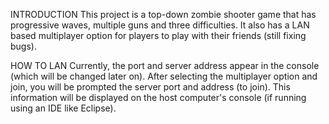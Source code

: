 INTRODUCTION
This project is a top-down zombie shooter game that has progressive waves, multiple guns and three difficulties. It also has a LAN based multiplayer option for players to play with their friends (still fixing bugs).

HOW TO LAN
Currently, the port and server address appear in the console (which will be changed later on). After selecting the multiplayer option and join, you will be prompted the server port and address (to join).
This information will be displayed on the host computer's console (if running using an IDE like Eclipse). 
